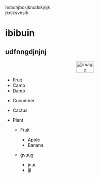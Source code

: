 hsbchjbcsjkncdskjnjk  
jknjksvnslk
# ibibuin
## udfnngdjnjnj
<p align="center"><img width="55" height="37" alt="image" src="https://github.com/user-attachments/assets/ccb04cfa-0ff2-48d6-9b62-1d312fac20bf" /></p>

* Fruit
* Camp
* Damp

- Cucumber
- Cactus
- Plant

  - Fruit
      - Apple
      - Banana

  - gvuug
      - jnui
      - jji


  


